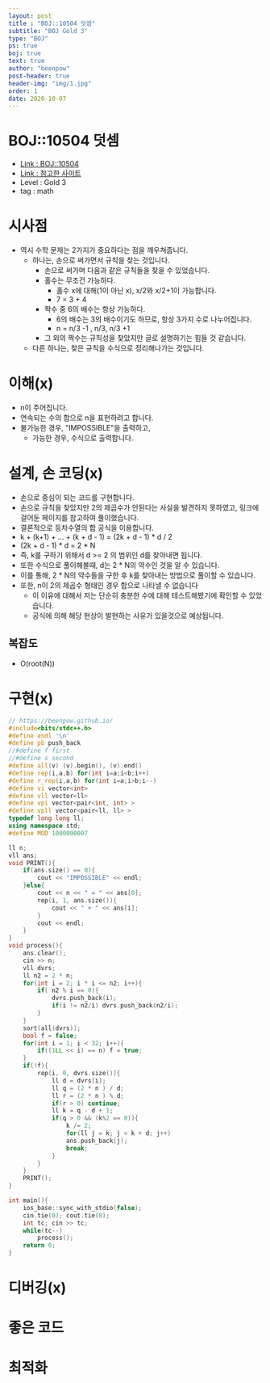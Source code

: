 ```yaml
---
layout: post
title : "BOJ::10504 덧셈"
subtitle: "BOJ Gold 3"
type: "BOJ"
ps: true
boj: true
text: true
author: "beenpow"
post-header: true
header-img: "img/1.jpg"
order: 1
date: 2020-10-07
---
```

# BOJ::10504 덧셈
- [Link : BOJ::10504](https://www.acmicpc.net/problem/10504)
- [Link : 참고한 사이트](https://cerc.tcs.uj.edu.pl/2014/data/cerc2014solutions.pdf)
- Level : Gold 3
- tag : math

# 시사점
- 역시 수학 문제는 2가지가 중요하다는 점을 깨우쳐줍니다.
  - 하나는, 손으로 써가면서 규칙을 찾는 것입니다.
    - 손으로 써가며 다음과 같은 규칙들을 찾을 수 있었습니다.
    - 홀수는 무조건 가능하다.
      - 홀수 x에 대해(1이 아닌 x), x/2와 x/2+1이 가능합니다.
      - 7 = 3 + 4
    - 짝수 중 6의 배수는 항상 가능하다.
      - 6의 배수는 3의 배수이기도 하므로, 항상 3가지 수로 나누어집니다.
      - n = n/3 -1 , n/3, n/3 +1
    - 그 외의 짝수는 규칙성을 찾았지만 글로 설명하기는 힘들 것 같습니다.
  - 다른 하나는, 찾은 규칙을 수식으로 정리해나가는 것입니다.

# 이해(x)
- n이 주어집니다.
- 연속되는 수의 합으로 n을 표현하려고 합니다.
- 불가능한 경우, "IMPOSSIBLE"을 출력하고, 
  - 가능한 경우, 수식으로 출력합니다.

# 설계, 손 코딩(x)
- 손으로 중심이 되는 코드를 구현합니다.
- 손으로 규칙을 찾았지만 2의 제곱수가 안된다는 사실을 발견하지 못하였고, 링크에 걸어둔 페이지를 참고하여 풀이했습니다.
- 결론적으로 등차수열의 합 공식을 이용합니다.
- k + (k+1) + ... + (k + d - 1) = (2k + d - 1) * d / 2
- (2k + d - 1) * d = 2 * N
- 즉, k를 구하기 위해서 d >= 2 의 범위인 d를 찾아내면 됩니다.
- 또한 수식으로 풀이해볼때, d는 2 * N의 약수인 것을 알 수 있습니다.
- 이를 통해, 2 * N의 약수들을 구한 후 k를 찾아내는 방법으로 풀이할 수 있습니다.
- 또한, n이 2의 제곱수 형태인 경우 합으로 나타낼 수 없습니다
  - 이 이유에 대해서 저는 단순히 충분한 수에 대해 테스트해봤기에 확인할 수 있었습니다.
  - 공식에 의해 해당 현상이 발현하는 사유가 있을것으로 예상됩니다.

## 복잡도
- O(root(N))

# 구현(x)

```cpp
// https://beenpow.github.io/
#include<bits/stdc++.h>
#define endl '\n'
#define pb push_back
//#define f first
//#define s second
#define all(v) (v).begin(), (v).end()
#define rep(i,a,b) for(int i=a;i<b;i++)
#define r_rep(i,a,b) for(int i=a;i>b;i--)
#define vi vector<int>
#define vll vector<ll>
#define vpi vector<pair<int, int> >
#define vpll vector<pair<ll, ll> >
typedef long long ll;
using namespace std;
#define MOD 1000000007

ll n;
vll ans;
void PRINT(){
    if(ans.size() == 0){
        cout << "IMPOSSIBLE" << endl;
    }else{
        cout << n << " = " << ans[0];
        rep(i, 1, ans.size()){
            cout << " + " << ans[i];
        }
        cout << endl;
    }
}
void process(){
    ans.clear();
    cin >> n;
    vll dvrs;
    ll n2 = 2 * n;
    for(int i = 2; i * i <= n2; i++){
        if( n2 % i == 0){
            dvrs.push_back(i);
            if(i != n2/i) dvrs.push_back(n2/i);
        }
    }
    sort(all(dvrs));
    bool f = false;
    for(int i = 1; i < 32; i++){
        if((1LL << i) == n) f = true;
    }
    if(!f){
        rep(i, 0, dvrs.size()){
            ll d = dvrs[i];
            ll q = (2 * n ) / d;
            ll r = (2 * n ) % d;
            if(r > 0) continue;
            ll k = q - d + 1;
            if(q > 0 && (k%2 == 0)){
                k /= 2;
                for(ll j = k; j < k + d; j++)
                ans.push_back(j);
                break;
            }
        }
    }
    PRINT();
}

int main(){
    ios_base::sync_with_stdio(false);
    cin.tie(0); cout.tie(0);
    int tc; cin >> tc;
    while(tc--)
        process();
    return 0;
}
```


# 디버깅(x)

# 좋은 코드

# 최적화
